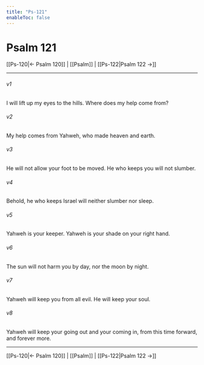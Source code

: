 ```yaml
---
title: "Ps-121"
enableToc: false
---
```

# Psalm 121

[[Ps-120|← Psalm 120]] | [[Psalm]] | [[Ps-122|Psalm 122 →]]
***



###### v1 
I will lift up my eyes to the hills. Where does my help come from? 

###### v2 
My help comes from Yahweh, who made heaven and earth. 

###### v3 
He will not allow your foot to be moved. He who keeps you will not slumber. 

###### v4 
Behold, he who keeps Israel will neither slumber nor sleep. 

###### v5 
Yahweh is your keeper. Yahweh is your shade on your right hand. 

###### v6 
The sun will not harm you by day, nor the moon by night. 

###### v7 
Yahweh will keep you from all evil. He will keep your soul. 

###### v8 
Yahweh will keep your going out and your coming in, from this time forward, and forever more.

***
[[Ps-120|← Psalm 120]] | [[Psalm]] | [[Ps-122|Psalm 122 →]]
